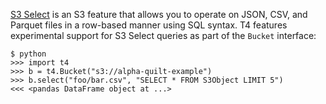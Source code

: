 [S3 Select](https://aws.amazon.com/blogs/aws/s3-glacier-select/) is an S3 feature that allows you to operate on JSON, CSV, and Parquet files in a row-based manner using SQL syntax. T4 features experimental support for S3 Select queries as part of the `Bucket` interface:


```
$ python
>>> import t4
>>> b = t4.Bucket("s3://alpha-quilt-example")
>>> b.select("foo/bar.csv", "SELECT * FROM S3Object LIMIT 5")
<<< <pandas DataFrame object at ...>
```